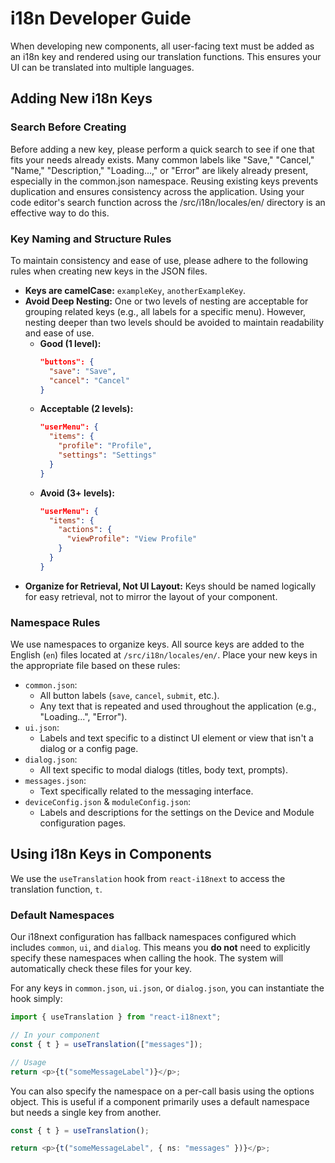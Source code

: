 # i18n Developer Guide

When developing new components, all user-facing text must be added as an i18n
key and rendered using our translation functions. This ensures your UI can be
translated into multiple languages.

## Adding New i18n Keys

### Search Before Creating

Before adding a new key, please perform a quick search to see if one that fits
your needs already exists. Many common labels like "Save," "Cancel," "Name,"
"Description," "Loading...," or "Error" are likely already present, especially
in the common.json namespace. Reusing existing keys prevents duplication and
ensures consistency across the application. Using your code editor's search
function across the /src/i18n/locales/en/ directory is an effective way to do
this.

### Key Naming and Structure Rules

To maintain consistency and ease of use, please adhere to the following rules
when creating new keys in the JSON files.

- **Keys are camelCase:** `exampleKey`, `anotherExampleKey`.
- **Avoid Deep Nesting:** One or two levels of nesting are acceptable for
  grouping related keys (e.g., all labels for a specific menu). However, nesting
  deeper than two levels should be avoided to maintain readability and ease of
  use.
  - **Good (1 level):**
    ```json
    "buttons": {
      "save": "Save",
      "cancel": "Cancel"
    }
    ```
  - **Acceptable (2 levels):**
    ```json
    "userMenu": {
      "items": {
        "profile": "Profile",
        "settings": "Settings"
      }
    }
    ```
  - **Avoid (3+ levels):**
    ```json
    "userMenu": {
      "items": {
        "actions": {
          "viewProfile": "View Profile"
        }
      }
    }
    ```
- **Organize for Retrieval, Not UI Layout:** Keys should be named logically for
  easy retrieval, not to mirror the layout of your component.

### Namespace Rules

We use namespaces to organize keys. All source keys are added to the English
(`en`) files located at `/src/i18n/locales/en/`. Place your new keys in the
appropriate file based on these rules:

- `common.json`:
  - All button labels (`save`, `cancel`, `submit`, etc.).
  - Any text that is repeated and used throughout the application (e.g.,
    "Loading...", "Error").
- `ui.json`:
  - Labels and text specific to a distinct UI element or view that isn't a
    dialog or a config page.
- `dialog.json`:
  - All text specific to modal dialogs (titles, body text, prompts).
- `messages.json`:
  - Text specifically related to the messaging interface.
- `deviceConfig.json` & `moduleConfig.json`:
  - Labels and descriptions for the settings on the Device and Module
    configuration pages.

## Using i18n Keys in Components

We use the `useTranslation` hook from `react-i18next` to access the translation
function, `t`.

### Default Namespaces

Our i18next configuration has fallback namespaces configured which includes
`common`, `ui`, and `dialog`. This means you **do not** need to explicitly
specify these namespaces when calling the hook. The system will automatically
check these files for your key.

For any keys in `common.json`, `ui.json`, or `dialog.json`, you can instantiate
the hook simply:

```typescript
import { useTranslation } from "react-i18next";

// In your component
const { t } = useTranslation(["messages"]);

// Usage
return <p>{t("someMessageLabel")}</p>;
```

You can also specify the namespace on a per-call basis using the options object.
This is useful if a component primarily uses a default namespace but needs a
single key from another.

```typescript
const { t } = useTranslation();

return <p>{t("someMessageLabel", { ns: "messages" })}</p>;
```
